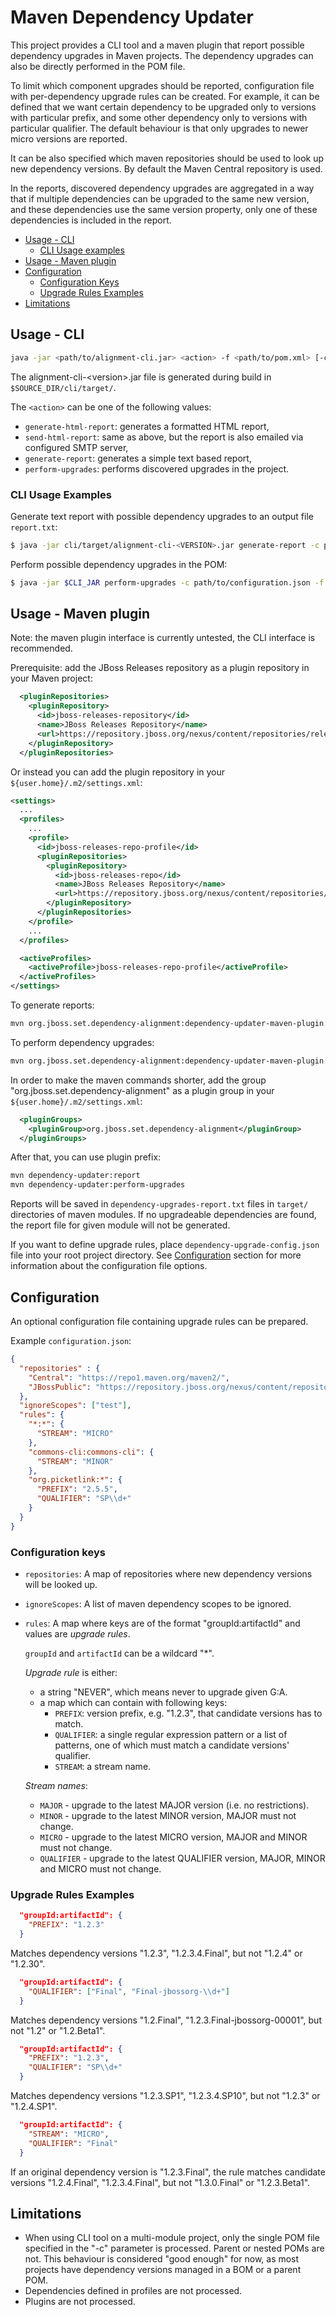 # Maven Dependency Updater

This project provides a CLI tool and a maven plugin that report possible dependency upgrades in Maven projects.
The dependency upgrades can also be directly performed in the POM file.

To limit which component upgrades should be reported, configuration file with per-dependency upgrade rules can be
created. For example, it can be defined that we want certain dependency to be upgraded only to versions with particular
prefix, and some other dependency only to versions with particular qualifier. The default behaviour is that only 
upgrades to newer micro versions are reported. 

It can be also specified which maven repositories should be used to look up new dependency versions. By default
the Maven Central repository is used.

In the reports, discovered dependency upgrades are aggregated in a way that if multiple dependencies can be upgraded
to the same new version, and these dependencies use the same version property, only one of these dependencies is 
included in the report.

- [Usage - CLI](#usage---cli)
  - [CLI Usage examples](#cli-usage-examples)
- [Usage - Maven plugin](#usage---maven-plugin)
- [Configuration](#configuration)
  - [Configuration Keys](#configuration-keys)
  - [Upgrade Rules Examples](#upgrade-rules-examples)
- [Limitations](#limitations)

## Usage - CLI

```bash
java -jar <path/to/alignment-cli.jar> <action> -f <path/to/pom.xml> [-c <path/to/configuration.json>] [-o output-file.txt]
```
The alignment-cli-\<version\>.jar file is generated during build in `$SOURCE_DIR/cli/target/`.

The `<action>` can be one of the following values:
- `generate-html-report`: generates a formatted HTML report,
- `send-html-report`: same as above, but the report is also emailed via configured SMTP server,
- `generate-report`: generates a simple text based report,
- `perform-upgrades`: performs discovered upgrades in the project.

### CLI Usage Examples

Generate text report with possible dependency upgrades to an output file `report.txt`:

```bash
$ java -jar cli/target/alignment-cli-<VERSION>.jar generate-report -c path/to/configuration.json -f path/to/pom.xml -o report.txt
```

Perform possible dependency upgrades in the POM:

```bash
$ java -jar $CLI_JAR perform-upgrades -c path/to/configuration.json -f path/to/pom.xml
```

## Usage - Maven plugin

Note: the maven plugin interface is currently untested, the CLI interface is recommended.

Prerequisite: add the JBoss Releases repository as a plugin repository in your Maven project:

```xml
  <pluginRepositories>
    <pluginRepository>
      <id>jboss-releases-repository</id>
      <name>JBoss Releases Repository</name>
      <url>https://repository.jboss.org/nexus/content/repositories/releases/</url>
    </pluginRepository>
  </pluginRepositories>
```

Or instead you can add the plugin repository in your `${user.home}/.m2/settings.xml`:

```xml
<settings>
  ...
  <profiles>
    ...
    <profile>
      <id>jboss-releases-repo-profile</id>
      <pluginRepositories>
        <pluginRepository>
          <id>jboss-releases-repo</id>
          <name>JBoss Releases Repository</name>
          <url>https://repository.jboss.org/nexus/content/repositories/releases/</url>
        </pluginRepository>
      </pluginRepositories>
    </profile>
    ...
  </profiles>

  <activeProfiles>
    <activeProfile>jboss-releases-repo-profile</activeProfile>
  </activeProfiles>
</settings>
```

To generate reports:

```bash
mvn org.jboss.set.dependency-alignment:dependency-updater-maven-plugin:report
```

To perform dependency upgrades:

```bash
mvn org.jboss.set.dependency-alignment:dependency-updater-maven-plugin:perform-upgrades
```

In order to make the maven commands shorter, add the group "org.jboss.set.dependency-alignment" as a plugin group in your
`${user.home}/.m2/settings.xml`:

```xml
  <pluginGroups>
    <pluginGroup>org.jboss.set.dependency-alignment</pluginGroup>
  </pluginGroups>
```

After that, you can use plugin prefix:

```bash
mvn dependency-updater:report
mvn dependency-updater:perform-upgrades
```

Reports will be saved in `dependency-upgrades-report.txt` files in `target/` directories of maven modules. If no
upgradeable dependencies are found, the report file for given module will not be generated.

If you want to define upgrade rules, place `dependency-upgrade-config.json` file into your root project directory.
See [Configuration](#configuration) section for more information about the configuration file options.

## Configuration

An optional configuration file containing upgrade rules can be prepared.

Example `configuration.json`:

```json
{
  "repositories" : {
    "Central": "https://repo1.maven.org/maven2/",
    "JBossPublic": "https://repository.jboss.org/nexus/content/repositories/public/"
  },
  "ignoreScopes": ["test"],
  "rules": {
    "*:*": {
      "STREAM": "MICRO"
    },
    "commons-cli:commons-cli": {
      "STREAM": "MINOR"
    },
    "org.picketlink:*": {
      "PREFIX": "2.5.5",
      "QUALIFIER": "SP\\d+"
    }
  }
}
```

### Configuration keys

* `repositories`: A map of repositories where new dependency versions will be looked up.
* `ignoreScopes`: A list of maven dependency scopes to be ignored.
* `rules`: A map where keys are of the format "groupId:artifactId" and values are _upgrade rules_.

  `groupId` and `artifactId` can be a wildcard "*".

  _Upgrade rule_ is either:
  
  * a string "NEVER", which means never to upgrade given G:A.
  * a map which can contain with following keys:
    * `PREFIX`: version prefix, e.g. "1.2.3", that candidate versions has to match.
    * `QUALIFIER`: a single regular expression pattern or a list of patterns, one of which must match a candidate versions' qualifier.
    * `STREAM`: a stream name.
    
  _Stream names_: 
    * `MAJOR` - upgrade to the latest MAJOR version (i.e. no restrictions).
    * `MINOR` - upgrade to the latest MINOR version, MAJOR must not change.
    * `MICRO` - upgrade to the latest MICRO version, MAJOR and MINOR must not change.
    * `QUALIFIER` - upgrade to the latest QUALIFIER version, MAJOR, MINOR and MICRO must not change.
    
### Upgrade Rules Examples

```json
  "groupId:artifactId": {
    "PREFIX": "1.2.3"  
  }
```
Matches dependency versions "1.2.3", "1.2.3.4.Final", but not "1.2.4" or "1.2.30".
  
```json
  "groupId:artifactId": {
    "QUALIFIER": ["Final", "Final-jbossorg-\\d+"]  
  }
```
Matches dependency versions "1.2.Final", "1.2.3.Final-jbossorg-00001", but not "1.2" or "1.2.Beta1".

```json
  "groupId:artifactId": {
    "PREFIX": "1.2.3",
    "QUALIFIER": "SP\\d+"  
  }
```
Matches dependency versions "1.2.3.SP1", "1.2.3.4.SP10", but not "1.2.3" or "1.2.4.SP1".

```json
  "groupId:artifactId": {
    "STREAM": "MICRO",  
    "QUALIFIER": "Final"  
  }
```
If an original dependency version is "1.2.3.Final", the rule matches candidate versions "1.2.4.Final", "1.2.3.4.Final",
but not "1.3.0.Final" or "1.2.3.Beta1".

## Limitations

* When using CLI tool on a multi-module project, only the single POM file specified in the "-c" parameter is processed.
  Parent or nested POMs are not. This behaviour is considered "good enough" for now, as most projects have dependency
  versions managed in a BOM or a parent POM. 
* Dependencies defined in profiles are not processed.
* Plugins are not processed.
